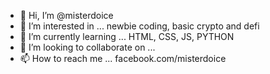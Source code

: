 - 👋 Hi, I’m @misterdoice
- 👀 I’m interested in ... newbie coding, basic crypto and defi 
- 🌱 I’m currently learning ... HTML, CSS, JS, PYTHON
- 💞️ I’m looking to collaborate on ...
- 📫 How to reach me ... facebook.com/misterdoice

<!---
misterdoice/misterdoice is a ✨ special ✨ repository because its `README.md` (this file) appears on your GitHub profile.
You can click the Preview link to take a look at your changes.
--->
